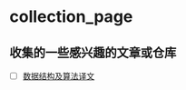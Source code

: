 # collection_page
## 收集的一些感兴趣的文章或仓库

- [ ] [数据结构及算法译文](https://github.com/apachecn/apachecn-algo-zh)
